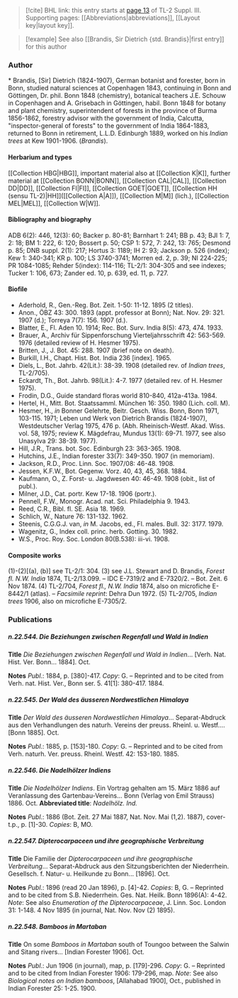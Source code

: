 > [!cite] BHL link: this entry starts at [page 13](https://www.biodiversitylibrary.org/item/103861#page/23/mode/1up) of TL-2 Suppl. III.
> Supporting pages: [[Abbreviations|abbreviations]], [[Layout key|layout key]].

> [!example] See also [[Brandis, Sir Dietrich {std. Brandis}|first entry]] for this author

### Author

\* Brandis, \[Sir\] Dietrich (1824-1907), German botanist and forester, born in Bonn, studied natural sciences at Copenhagen 1843, continuing in Bonn and Göttingen, Dr. phil. Bonn 1848 (chemistry), botanical teachers J.E. Schouw in Copenhagen and A. Grisebach in Göttingen, habil. Bonn 1848 for botany and plant chemistry, superintendent of forests in the province of Burma 1856-1862, forestry advisor with the government of India, Calcutta, "inspector-general of forests" to the government of India 1864-1883, returned to Bonn in retirement, L.L.D. Edinburgh 1889, worked on his *Indian trees* at Kew 1901-1906. (*Brandis*).

#### Herbarium and types

[[Collection HBG|HBG]], important material also at [[Collection K|K]], further material at [[Collection BONN|BONN]], [[Collection CAL|CAL]], [[Collection DD|DD]], [[Collection FI|FI]], [[Collection GOET|GOET]], [[Collection HH (sensu TL-2)|HH]]([[Collection A|A]]), [[Collection M|M]] (lich.), [[Collection MEL|MEL]], [[Collection W|W]].

#### Bibliography and biography

ADB 6(2): 446, 12(3): 60; Backer p. 80-81; Barnhart 1: 241; BB p. 43; BJI 1: 7, 2: 18; BM 1: 222, 6: 120; Bossert p. 50; CSP 1: 572, 7: 242, 13: 765; Desmond p. 85; DNB suppl. 2(1): 217; Hortus 3: 1189; IH 2: 93; Jackson p. 526 (index); Kew 1: 340-341; KR p. 100; LS 3740-3741; Morren ed. 2, p. 39; NI 224-225; PR 1084-1085; Rehder 5(index): 114-116; TL-2/1: 304-305 and see indexes; Tucker 1: 106, 673; Zander ed. 10, p. 639, ed. 11, p. 727.

#### Biofile

- Aderhold, R., Gen.-Reg. Bot. Zeit. 1-50: 11-12. 1895 (2 titles).
- Anon., ÖBZ 43: 300. 1893 (appt. professor at Bonn); Nat. Nov. 29: 321. 1907 (d.); Torreya 7(7): 156. 1907 (d.).
- Blatter, E., Fl. Aden 10. 1914; Rec. Bot. Surv. India 8(5): 473, 474. 1933.
- Brauer, A., Archiv für Sippenforschung Vierteljahrsschrift 42: 563-569. 1976 (detailed review of H. Hesmer 1975).
- Britten, J., J. Bot. 45: 288. 1907 (brief note on death).
- Burkill, I.H., Chapt. Hist. Bot. India 236 \[index\]. 1965.
- Diels, L., Bot. Jahrb. 42(Lit.): 38-39. 1908 (detailed rev. of *Indian trees*, TL-2/705).
- Eckardt, Th., Bot. Jahrb. 98(Lit.): 4-7. 1977 (detailed rev. of H. Hesmer 1975).
- Frodin, D.G., Guide standard floras world 810-840, 412a-413a. 1984.
- Hertel, H., Mitt. Bot. Staatssamml. München 16: 350. 1980 (Lich. coll. M).
- Hesmer, H., *in* Bonner Gelehrte, Beitr. Gesch. Wiss. Bonn, Bonn 1971, 103-115. 1971; Leben und Werk von Dietrich Brandis (1824-1907), Westdeutscher Verlag 1975, 476 p. (Abh. Rheinisch-Westf. Akad. Wiss. vol. 58, 1975; review K. Mägdefrau, Mundus 13(1): 69-71. 1977, see also Unasylva 29: 38-39. 1977).
- Hill, J.R., Trans. bot. Soc. Edinburgh 23: 363-365. 1908.
- Hutchins, J.E., Indian forester 33(7): 349-350. 1907 (in memoriam).
- Jackson, R.D., Proc. Linn. Soc. 1907/08: 46-48. 1908.
- Jessen, K.F.W., Bot. Gegenw. Vorz. 40, 43, 45, 368. 1884.
- Kaufmann, O., Z. Forst- u. Jagdwesen 40: 46-49. 1908 (obit., list of publ.).
- Milner, J.D., Cat. portr. Kew 17-18. 1906 (portr.).
- Pennell, F.W., Monogr. Acad. nat. Sci. Philadelphia 9. 1943.
- Reed, C.R., Bibl. fl. SE. Asia 18. 1969.
- Schlich, W., Nature 76: 131-132. 1962.
- Steenis, C.G.G.J. van, *in* M. Jacobs, ed., Fl. males. Bull. 32: 3177. 1979.
- Wagenitz, G., Index coll. princ. herb. Gotting. 30. 1982.
- W.S., Proc. Roy. Soc. London 80(B.538): iii-vi. 1908.

#### Composite works

(1)-(2)\[(a), (b)\] see TL-2/1: 304.
(3) see J.L. Stewart and D. Brandis, *Forest fl. N.W. India* 1874, TL-2/13.099. – IDC E-7319/2 and E-7320/2. – Bot. Zeit. 6 Nov 1874.
(4) TL-2/704, *Forest fl., N.W. India* 1874, also on microfiche E-8442/1 (atlas). – *Facsimile reprint*: Dehra Dun 1972.
(5) TL-2/705, *Indian trees* 1906, also on microfiche E-7305/2.

### Publications

##### n.22.544. Die Beziehungen zwischen Regenfall und Wald in Indien

**Title**
*Die Beziehungen zwischen Regenfall und Wald in Indien*... \[Verh. Nat. Hist. Ver. Bonn... 1884\]. Oct.

**Notes**
*Publ*.: 1884, p. \[380\]-417. *Copy*: G. – Reprinted and to be cited from Verh. nat. Hist. Ver., Bonn ser. 5. 41\[1\]: 380-417. 1884.

##### n.22.545. Der Wald des äusseren Nordwestlichen Himalaya

**Title**
*Der Wald des äusseren Nordwestlichen Himalaya*... Separat-Abdruck aus den Verhandlungen des naturh. Vereins der preuss. Rheinl. u. Westf.... \[Bonn 1885\]. Oct.

**Notes**
*Publ*.: 1885, p. \[153\]-180. *Copy*: G. – Reprinted and to be cited from Verh. naturh. Ver. preuss. Rheinl. Westf. 42: 153-180. 1885.

##### n.22.546. Die Nadelhölzer Indiens

**Title**
*Die Nadelhölzer Indiens*. Ein Vortrag gehalten am 15. März 1886 auf Veranlassung des Gartenbau-Vereins... Bonn (Verlag von Emil Strauss) 1886. Oct.
**Abbreviated title**: *Nadelhölz. Ind.*

**Notes**
*Publ*.: 1886 (Bot. Zeit. 27 Mai 1887, Nat. Nov. Mai (1,2). 1887), cover-t.p., p. \[1\]-30. *Copies*: B, MO.

##### n.22.547. Dipterocarpaceen und ihre geographische Verbreitung

**Title**
Die Familie der *Dipterocarpaceen und ihre geographische Verbreitung*... Separat-Abdruck aus den Sitzungsberichten der Niederrhein. Gesellsch. f. Natur- u. Heilkunde zu Bonn... \[1896\]. Oct.

**Notes**
*Publ*.: 1896 (read 20 Jan 1896), p. \[4\]-42. *Copies*: B, G. – Reprinted and to be cited from S.B. Niederrhein. Ges. Nat. Heilk. Bonn 1896(A): 4-42.
*Note*: See also *Enumeration of the Dipterocarpaceae*, J. Linn. Soc. London 31: 1-148. 4 Nov 1895 (in journal, Nat. Nov. Nov (2) 1895).

##### n.22.548. Bamboos in Martaban

**Title**
On some *Bamboos in Martaban* south of Toungoo between the Salwin and Sitang rivers... \[Indian Forester 1906\]. Oct.

**Notes**
*Publ*.: Jun 1906 (in journal), map, p. \[179\]-296. *Copy*: G. – Reprinted and to be cited from Indian Forester 1906: 179-296, map.
*Note*: See also *Biological notes on Indian bamboos*, \[Allahabad 1900\], Oct., published in Indian Forester 25: 1-25. 1900.

